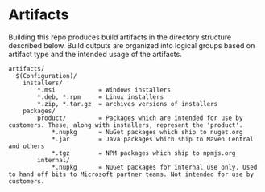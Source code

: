 Artifacts
=========

Building this repo produces build artifacts in the directory structure described below. Build outputs are organized into logical groups based on artifact type and the intended usage of the artifacts.

```
artifacts/
  $(Configuration)/
    installers/
        *.msi            = Windows installers
        *.deb, *.rpm     = Linux installers
        *.zip, *.tar.gz  = archives versions of installers
    packages/
        product/         = Packages which are intended for use by customers. These, along with installers, represent the 'product'.
            *.nupkg      = NuGet packages which ship to nuget.org
            *.jar        = Java packages which ship to Maven Central and others
            *.tgz        = NPM packages which ship to npmjs.org
        internal/
            *.nupkg      = NuGet packages for internal use only. Used to hand off bits to Microsoft partner teams. Not intended for use by customers.
```
